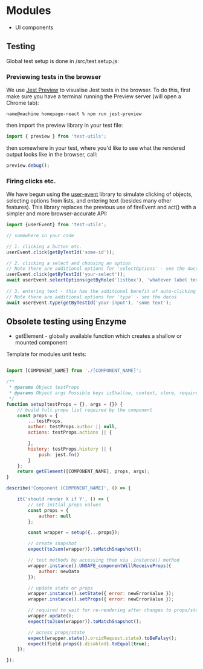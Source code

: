 # Modules

- UI components

## Testing

Global test setup is done in /src/test.setup.js:

### Previewing tests in the browser

We use [Jest Preview](https://github.com/nvh95/jest-preview) to visualise Jest tests in the browser. To do this, first make sure you have a terminal running the Preview server (will open a Chrome tab):

```shell
name@machine homepage-react % npm run jest-preview
```

then import the preview library in your test file:

```javascript
import { preview } from 'test-utils';
```

then somewhere in your test, where you'd like to see what the rendered output looks like in the browser, call:

```javascript
preview.debug();
```

### Firing clicks etc.

We have begun using the [user-event](https://testing-library.com/docs/user-event/intro) library to simulate clicking of objects, selecting options from lists, and entering text (besides many other features). 
This library replaces the previous use of fireEvent and act() with a simpler and more browser-accurate API:

```javascript
import {userEvent} from 'test-utils';

// somewhere in your code

// 1. clicking a button etc.
userEvent.click(getByTestId('some-id'));

// 2. clicking a select and choosing an option 
// Note there are additional options for 'selectOptions' - see the docos
userEvent.click(getByTestId('your-select'));
await userEvent.selectOptions(getByRole('listbox'), 'whatever label text');
        
// 3. entering text - this has the additional benefit of auto-clicking the element first
// Note there are additional options for 'type' - see the docos
await userEvent.type(getByTestId('your-input'), 'some text');

```


## Obsolete testing using Enzyme 
- getElement - globally available function which creates a shallow or mounted component

Template for modules unit tests:

```javascript

import [COMPONENT_NAME] from './[COMPONENT_NAME]';

/**
 * @params Object testProps
 * @params Object args Possible keys isShallow, context, store, requireStore
 */
function setup(testProps = {}, args = {}) {
    // build full props list required by the component
    const props = {
        ...testProps,
        author: testProps.author || null,
        actions: testProps.actions || {

        },
        history: testProps.history || {
            push: jest.fn()
        }
    };
    return getElement([COMPONENT_NAME], props, args);
}

describe('Component [COMPONENT_NAME]', () => {

    it('should render X if Y', () => {
        // set initial props values
        const props = {
            author: null
        };

        const wrapper = setup({...props});

        // create snapshot
        expect(toJson(wrapper)).toMatchSnapshot();

        // test methods by accessing them via .instance() method
        wrapper.instance().UNSAFE_componentWillReceiveProps({
            author: newData
        });

        // update state or props
        wrapper.instance().setState({ error: newErrorValue });
        wrapper.instance().setProps({ error: newErrorValue });

        // required to wait for re-rendering after changes to props/state
        wrapper.update();
        expect(toJson(wrapper)).toMatchSnapshot();

        // access props/state
        expect(wrapper.state().orcidRequest.state).toBeFalsy();
        expect(field.props().disabled).toEqual(true);
    });

});


```
